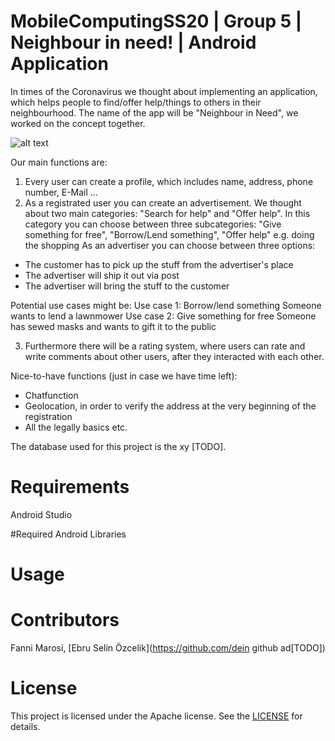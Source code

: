 # MobileComputingSS20 | Group 5 | Neighbour in need! | Android Application

In times of the Coronavirus we thought about implementing an application, which helps people to find/offer help/things to others in their neighbourhood. The name of the app will be "Neighbour in Need", we worked on the concept together.

![alt text](https://github.com/MarosiF/NeighbourInNeed/tree/master/prototype/NeighbourInNeed_P1.jpg?raw=true)

Our main functions are:
1. Every user can create a profile, which includes name, address, phone number, E-Mail ...
2. As a registrated user you can create an advertisement. We thought about two main categories: "Search for help" and "Offer help". In this category you can choose between three subcategories: "Give something for free", "Borrow/Lend something", "Offer help" e.g. doing the shopping
As an advertiser you can choose between three options:

- The customer has to pick up the stuff from the advertiser's place
- The advertiser will ship it out via post
- The advertiser will bring the stuff to the customer

Potential use cases might be:
Use case 1: Borrow/lend something
Someone wants to lend a lawnmower
Use case 2: Give something for free
Someone has sewed masks and wants to gift it to the public

3. Furthermore there will be a rating system, where users can rate and write comments about other users, after they interacted with each other.

Nice-to-have functions (just in case we have time left):
- Chatfunction
- Geolocation, in order to verify the address at the very beginning of the registration
- All the legally basics etc.

The database used for this project is the xy [TODO].

# Requirements
Android Studio

#Required Android Libraries

# Usage

# Contributors
Fanni Marosi, [Ebru Selin Özcelik](https://github.com/dein github ad[TODO])

# License
This project is licensed under the Apache license. See the [LICENSE](LICENSE) for details.
